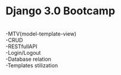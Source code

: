 # Django 3.0 Bootcamp
<br>
-MTV(model-template-view)
<br>
-CRUD
<br>
-RESTfullAPI
<br>
-Login/Logout
<br>
-Database relation
<br>
-Templates stilization
